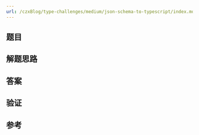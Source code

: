```yaml
---
url: /czxBlog/type-challenges/medium/json-schema-to-typescript/index.md
---
```

## 题目

## 解题思路

## 答案

## 验证

## 参考
